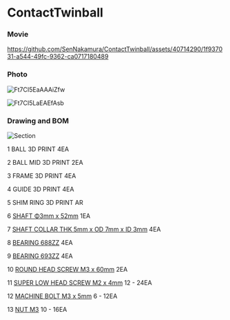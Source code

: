 # ContactTwinball


### Movie

https://github.com/SenNakamura/ContactTwinball/assets/40714290/1f937031-a544-49fc-9362-ca0717180489

### Photo

![Ft7CI5EaAAAiZfw](https://github.com/SenNakamura/ContactTwinball/assets/40714290/203e347e-ae61-4cbc-93da-d873fd8f86b5)

![Ft7CI5LaEAEfAsb](https://github.com/SenNakamura/ContactTwinball/assets/40714290/2daf8f16-e562-41ce-b35d-117c43a6cd37)

### Drawing and BOM

![Section](https://github.com/SenNakamura/ContactTwinball/assets/40714290/24c17878-fefb-4df0-bd02-1fd194c40291)

1	BALL	3D PRINT	4EA

2	BALL MID	3D PRINT	2EA

3	FRAME	3D PRINT	4EA

4	GUIDE	3D PRINT	4EA

5	SHIM RING	3D PRINT	AR

6	[SHAFT	Φ3mm x 52mm]()	1EA

7	[SHAFT COLLAR	THK 5mm x OD 7mm x ID 3mm]()	4EA

8	[BEARING	688ZZ]()	4EA

9	[BEARING	693ZZ]()	4EA

10	[ROUND HEAD SCREW	M3 x 60mm]()	2EA

11	[SUPER LOW HEAD SCREW	M2 x 4mm]()	12 - 24EA

12	[MACHINE BOLT	M3 x 5mm]()	6 - 12EA

13	[NUT	M3]()	10 - 16EA
